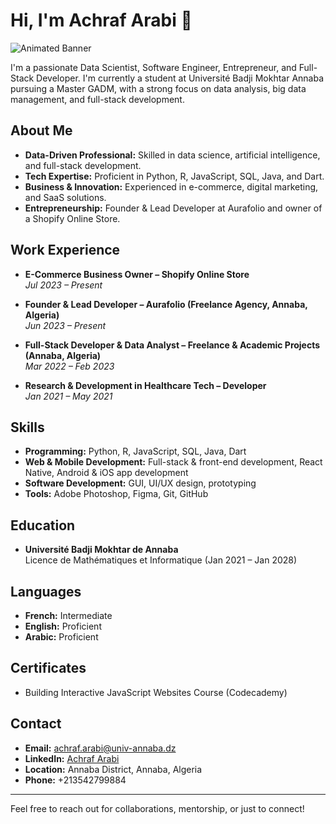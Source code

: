 # Hi, I'm Achraf Arabi 👋

![Animated Banner](https://media.giphy.com/media/26FL1soO2g3B7xji4/giphy.gif)

I'm a passionate Data Scientist, Software Engineer, Entrepreneur, and Full-Stack Developer. I'm currently a student at Université Badji Mokhtar Annaba pursuing a Master GADM, with a strong focus on data analysis, big data management, and full-stack development.

## About Me

- **Data-Driven Professional:** Skilled in data science, artificial intelligence, and full-stack development.
- **Tech Expertise:** Proficient in Python, R, JavaScript, SQL, Java, and Dart.
- **Business & Innovation:** Experienced in e-commerce, digital marketing, and SaaS solutions.
- **Entrepreneurship:** Founder & Lead Developer at Aurafolio and owner of a Shopify Online Store.

## Work Experience

- **E-Commerce Business Owner – Shopify Online Store**  
  *Jul 2023 – Present*

- **Founder & Lead Developer – Aurafolio (Freelance Agency, Annaba, Algeria)**  
  *Jun 2023 – Present*

- **Full-Stack Developer & Data Analyst – Freelance & Academic Projects (Annaba, Algeria)**  
  *Mar 2022 – Feb 2023*

- **Research & Development in Healthcare Tech – Developer**  
  *Jan 2021 – May 2021*

## Skills

- **Programming:** Python, R, JavaScript, SQL, Java, Dart
- **Web & Mobile Development:** Full-stack & front-end development, React Native, Android & iOS app development
- **Software Development:** GUI, UI/UX design, prototyping
- **Tools:** Adobe Photoshop, Figma, Git, GitHub

## Education

- **Université Badji Mokhtar de Annaba**  
  Licence de Mathématiques et Informatique (Jan 2021 – Jan 2028)

## Languages

- **French:** Intermediate  
- **English:** Proficient  
- **Arabic:** Proficient

## Certificates

- Building Interactive JavaScript Websites Course (Codecademy)

## Contact

- **Email:** [achraf.arabi@univ-annaba.dz](mailto:achraf.arabi@univ-annaba.dz)
- **LinkedIn:** [Achraf Arabi](https://www.linkedin.com/in/achraf-arabi/)
- **Location:** Annaba District, Annaba, Algeria
- **Phone:** +213542799884

---

Feel free to reach out for collaborations, mentorship, or just to connect!
